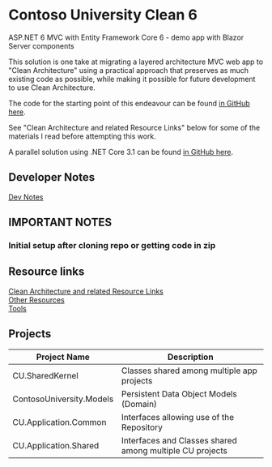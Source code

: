 # Contoso University Clean 6

ASP.NET 6 MVC with Entity Framework Core 6 - demo app with Blazor Server components

This solution is one take at migrating a layered architecture MVC web app
to "Clean Architecture" using a practical approach that preserves as much
existing code as possible, while making it possible for future development
to use Clean Architecture.

The code for the starting point of this endeavour can be found
[in GitHub here](https://github.com/bgoodearl/ContosoUniversity_dnc31_MVC).

See "Clean Architecture and related Resource Links" below for
some of the materials I read before attempting this work.

A parallel solution using .NET Core 3.1 can be found [in GitHub here](https://github.com/bgoodearl/ContosoU_dnc31_MVCB_Clean).

## Developer Notes

[Dev Notes](./_docs/CC6__DevNotes.md)<br/>

## IMPORTANT NOTES

### Initial setup after cloning repo or getting code in zip

## Resource links

[Clean Architecture and related Resource Links](./_docs/CC6_CleanResources.md)<br/>
[Other Resources](./_docs/CC6_Resources.md)<br/>
[Tools](./_docs/CC6_Tools.md)<br/>

## Projects

Project Name                    | Description
-------------                   | ------------
CU.SharedKernel                 | Classes shared among multiple app projects
ContosoUniversity.Models        | Persistent Data Object Models (Domain)
CU.Application.Common           | Interfaces allowing use of the Repository
CU.Application.Shared           | Interfaces and Classes shared among multiple CU projects
